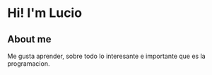 # Hi! I'm Lucio 

## About me
Me gusta aprender, sobre todo lo interesante e importante que es la programacion. 
